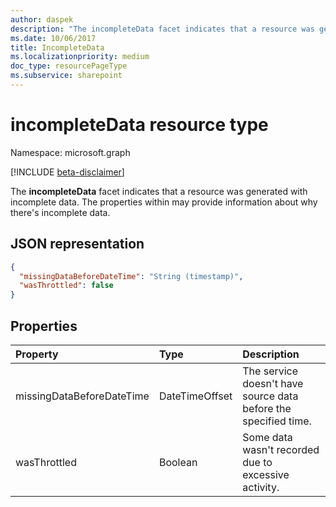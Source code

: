 ```yaml
---
author: daspek
description: "The incompleteData facet indicates that a resource was generated with incomplete data."
ms.date: 10/06/2017
title: IncompleteData
ms.localizationpriority: medium
doc_type: resourcePageType
ms.subservice: sharepoint
---
```

# incompleteData resource type

Namespace: microsoft.graph

 [!INCLUDE [beta-disclaimer](../../includes/beta-disclaimer.md)]

The **incompleteData** facet indicates that a resource was generated with incomplete data.
The properties within may provide information about why there's incomplete data.

## JSON representation

<!-- { "blockType": "resource", "@type": "microsoft.graph.incompleteData" } -->

```json
{
  "missingDataBeforeDateTime": "String (timestamp)",
  "wasThrottled": false
}
```

## Properties

| Property                  | Type           | Description
|:--------------------------|:---------------|:--------------------------------
| missingDataBeforeDateTime | DateTimeOffset | The service doesn't have source data before the specified time.
| wasThrottled              | Boolean        | Some data wasn't recorded due to excessive activity.

<!--
{
  "type": "#page.annotation",
  "section": "documentation",
  "tocPath": "Facets/IncompleteData",
  "suppressions": []
}
-->


